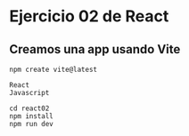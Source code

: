 # Ejercicio 02 de React

## Creamos una app usando Vite

```
npm create vite@latest

React
Javascript

cd react02
npm install
npm run dev
```


